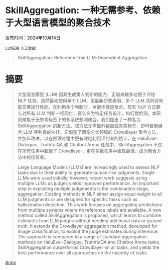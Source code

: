 # SkillAggregation: 一种无需参考、依赖于大型语言模型的聚合技术

发布时间：2024年10月14日

`LLM应用` `人工智能`

> SkillAggregation: Reference-free LLM-Dependent Aggregation

# 摘要

> 大型语言模型 (LLM) 因其生成类人判断的能力，正越来越多地用于评估 NLP 任务。虽然最初使用单个 LLM，但最新研究表明，多个 LLM 共同评判能显著提升性能。在利用多个判断时，关键步骤是聚合。现有 NLP 方法要么对所有 LLM 判断一视同仁，要么专为特定任务设计，如幻觉检测。本研究聚焦于无参考标签下的多系统预测聚合。我们提出了一种名为 SkillAggregation 的新方法，该方法无需额外数据或真实标签，即可智能组合 LLM 评判者的估计。它借鉴了图像分类领域的 Crowdlayer 聚合方法，并加以改进，以在推理过程中更有效地利用评判者的估计。在 HaluEval-Dialogue、TruthfulQA 和 Chatbot Arena 任务中，SkillAggregation 不仅在所有任务中超越了 Crowdlayer，更在多数任务中表现最佳，成为聚合方法中的佼佼者。

> Large Language Models (LLMs) are increasingly used to assess NLP tasks due to their ability to generate human-like judgments. Single LLMs were used initially, however, recent work suggests using multiple LLMs as judges yields improved performance. An important step in exploiting multiple judgements is the combination stage, aggregation. Existing methods in NLP either assign equal weight to all LLM judgments or are designed for specific tasks such as hallucination detection. This work focuses on aggregating predictions from multiple systems where no reference labels are available. A new method called SkillAggregation is proposed, which learns to combine estimates from LLM judges without needing additional data or ground truth. It extends the Crowdlayer aggregation method, developed for image classification, to exploit the judge estimates during inference. The approach is compared to a range of standard aggregation methods on HaluEval-Dialogue, TruthfulQA and Chatbot Arena tasks. SkillAggregation outperforms Crowdlayer on all tasks, and yields the best performance over all approaches on the majority of tasks.

[Arxiv](https://arxiv.org/abs/2410.10215)